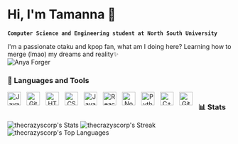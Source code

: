 # Hi, I'm Tamanna 👋

**`Computer Science and Engineering student at North South University `**

I'm a passionate otaku and kpop fan, what am I doing here? Learning how to merge (lmao) my dreams and reality✨<br> 
<img alt="Anya Forger" align="center" src="https://media.tenor.com/f_EOn4JhDZUAAAAM/anya-forger-smile.gif"/>

### 🧰 Languages and Tools
<p align="center">
<img align="left" alt="Java" width="30px" style="padding-right:10px;" src="https://cdn.jsdelivr.net/gh/devicons/devicon/icons/java/java-original.svg"/>
<img align="left" alt="Git" width="30px" style="padding-right:10px;" src="https://cdn.jsdelivr.net/gh/devicons/devicon/icons/git/git-original.svg" />
<img align="left" alt="HTML" width="30px" style="padding-right:10px;" src="https://cdn.jsdelivr.net/gh/devicons/devicon/icons/html5/html5-plain.svg" />
<img align="left" alt="CSS" width="30px" style="padding-right:10px;" src="https://cdn.jsdelivr.net/gh/devicons/devicon/icons/css3/css3-plain.svg" />
<img align="left" alt="JavaScript" width="30px" style="padding-right:10px;" src="https://cdn.jsdelivr.net/gh/devicons/devicon/icons/javascript/javascript-plain.svg" />
<img align="left" alt="React" width="30px" style="padding-right:10px;" src="https://cdn.jsdelivr.net/gh/devicons/devicon/icons/react/react-original.svg" />
<img align="left" alt="NodeJS" width="30px" style="padding-right:10px;" src="https://cdn.jsdelivr.net/gh/devicons/devicon/icons/nodejs/nodejs-original.svg" />
<img align="left" alt="Python" width="30px" style="padding-right:10px;" src="https://cdn.jsdelivr.net/gh/devicons/devicon/icons/python/python-plain.svg" />
<img align="left" alt="C++" width="30px" style="padding-right:10px;" src="https://cdn.jsdelivr.net/gh/devicons/devicon/icons/cplusplus/cplusplus-line.svg" />
<img align="left" alt="GitHub" width="30px" style="padding-right:10px;" src="https://cdn.jsdelivr.net/gh/devicons/devicon/icons/github/github-original.svg" />
</p>

#
### 📊 Stats

![thecrazyscorp's Stats](https://github-readme-stats.vercel.app/api?username=thecrazyscorp&theme=dark&show_icons=true&hide_border=true&count_private=false)
![thecrazyscorp's Streak](https://github-readme-streak-stats.herokuapp.com/?user=thecrazyscorp&theme=dark&hide_border=true)
![thecrazyscorp's Top Languages](https://github-readme-stats.vercel.app/api/top-langs/?username=thecrazyscorp&theme=dark&show_icons=true&hide_border=true&layout=compact)